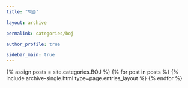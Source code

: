 ```yaml
---
title: "백준"

layout: archive

permalink: categories/boj

author_profile: true

sidebar_main: true
---
```


{% assign posts = site.categories.BOJ %}
{% for post in posts %}
{% include archive-single.html type=page.entries_layout %}
{% endfor %}
